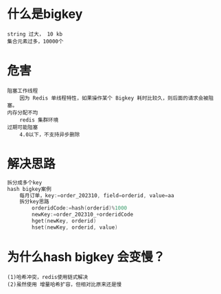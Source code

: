 # 什么是bigkey
```
string 过大， 10 kb
集合元素过多，10000个
```
# 危害
```
阻塞工作线程
    因为 Redis 单线程特性，如果操作某个 Bigkey 耗时比较久，则后面的请求会被阻塞。
内存分配不均
    redis 集群环境
过期可能阻塞
    4.0以下，不支持异步删除
```
# 解决思路
```c
拆分成多个key
hash bigkey案例
    每月订单，key:=order_202310, field=orderid, value=aa
    拆分key思路
        orderidCode:=hash(orderid)%1000
        newKey:=order_202310_+orderidCode
        hget(newKey, orderid)
        hset(newKey, orderid, value)
```
# 为什么hash bigkey 会变慢？
```
(1)哈希冲突，redis使用链式解决
(2)虽然使用 增量哈希扩容，但相对比原来还是慢
```